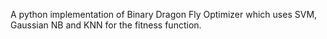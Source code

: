 A python implementation of Binary Dragon Fly Optimizer which uses SVM, Gaussian NB and KNN for the fitness function.
